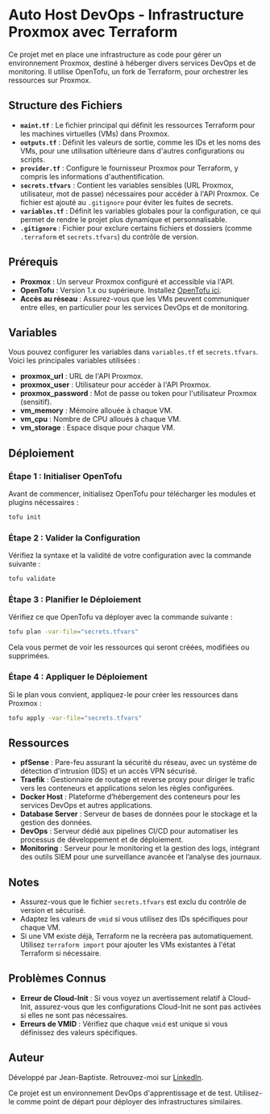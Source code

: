 
# Auto Host DevOps - Infrastructure Proxmox avec Terraform

Ce projet met en place une infrastructure as code pour gérer un environnement Proxmox, destiné à héberger divers services DevOps et de monitoring. Il utilise OpenTofu, un fork de Terraform, pour orchestrer les ressources sur Proxmox.

## Structure des Fichiers

- **`maint.tf`** : Le fichier principal qui définit les ressources Terraform pour les machines virtuelles (VMs) dans Proxmox.
- **`outputs.tf`** : Définit les valeurs de sortie, comme les IDs et les noms des VMs, pour une utilisation ultérieure dans d'autres configurations ou scripts.
- **`provider.tf`** : Configure le fournisseur Proxmox pour Terraform, y compris les informations d'authentification.
- **`secrets.tfvars`** : Contient les variables sensibles (URL Proxmox, utilisateur, mot de passe) nécessaires pour accéder à l'API Proxmox. Ce fichier est ajouté au `.gitignore` pour éviter les fuites de secrets.
- **`variables.tf`** : Définit les variables globales pour la configuration, ce qui permet de rendre le projet plus dynamique et personnalisable.
- **`.gitignore`** : Fichier pour exclure certains fichiers et dossiers (comme `.terraform` et `secrets.tfvars`) du contrôle de version.

## Prérequis

- **Proxmox** : Un serveur Proxmox configuré et accessible via l'API.
- **OpenTofu** : Version 1.x ou supérieure. Installez [OpenTofu ici](https://opentofu.org/downloads).
- **Accès au réseau** : Assurez-vous que les VMs peuvent communiquer entre elles, en particulier pour les services DevOps et de monitoring.

## Variables

Vous pouvez configurer les variables dans `variables.tf` et `secrets.tfvars`. Voici les principales variables utilisées :

- **proxmox_url** : URL de l'API Proxmox.
- **proxmox_user** : Utilisateur pour accéder à l'API Proxmox.
- **proxmox_password** : Mot de passe ou token pour l'utilisateur Proxmox (sensitif).
- **vm_memory** : Mémoire allouée à chaque VM.
- **vm_cpu** : Nombre de CPU alloués à chaque VM.
- **vm_storage** : Espace disque pour chaque VM.

## Déploiement

### Étape 1 : Initialiser OpenTofu

Avant de commencer, initialisez OpenTofu pour télécharger les modules et plugins nécessaires :

```bash
tofu init
```

### Étape 2 : Valider la Configuration

Vérifiez la syntaxe et la validité de votre configuration avec la commande suivante :

```bash
tofu validate
```

### Étape 3 : Planifier le Déploiement

Vérifiez ce que OpenTofu va déployer avec la commande suivante :

```bash
tofu plan -var-file="secrets.tfvars"
```

Cela vous permet de voir les ressources qui seront créées, modifiées ou supprimées.

### Étape 4 : Appliquer le Déploiement

Si le plan vous convient, appliquez-le pour créer les ressources dans Proxmox :

```bash
tofu apply -var-file="secrets.tfvars"
```

## Ressources

- **pfSense** : Pare-feu assurant la sécurité du réseau, avec un système de détection d'intrusion (IDS) et un accès VPN sécurisé.
- **Traefik** : Gestionnaire de routage et reverse proxy pour diriger le trafic vers les conteneurs et applications selon les règles configurées.
- **Docker Host** : Plateforme d’hébergement des conteneurs pour les services DevOps et autres applications.
- **Database Server** : Serveur de bases de données pour le stockage et la gestion des données.
- **DevOps** : Serveur dédié aux pipelines CI/CD pour automatiser les processus de développement et de déploiement.
- **Monitoring** : Serveur pour le monitoring et la gestion des logs, intégrant des outils SIEM pour une surveillance avancée et l’analyse des journaux.

## Notes

- Assurez-vous que le fichier `secrets.tfvars` est exclu du contrôle de version et sécurisé.
- Adaptez les valeurs de `vmid` si vous utilisez des IDs spécifiques pour chaque VM.
- Si une VM existe déjà, Terraform ne la recréera pas automatiquement. Utilisez `terraform import` pour ajouter les VMs existantes à l'état Terraform si nécessaire.

## Problèmes Connus

- **Erreur de Cloud-Init** : Si vous voyez un avertissement relatif à Cloud-Init, assurez-vous que les configurations Cloud-Init ne sont pas activées si elles ne sont pas nécessaires.
- **Erreurs de VMID** : Vérifiez que chaque `vmid` est unique si vous définissez des valeurs spécifiques.

## Auteur

Développé par Jean-Baptiste. Retrouvez-moi sur [LinkedIn](https://www.linkedin.com/in/jean-baptiste-faria/).

Ce projet est un environnement DevOps d'apprentissage et de test. Utilisez-le comme point de départ pour déployer des infrastructures similaires.
